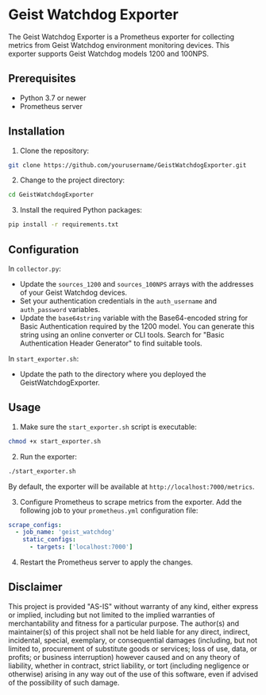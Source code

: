 
# Geist Watchdog Exporter

The Geist Watchdog Exporter is a Prometheus exporter for collecting metrics from Geist Watchdog environment monitoring devices. This exporter supports Geist Watchdog models 1200 and 100NPS.

## Prerequisites

- Python 3.7 or newer
- Prometheus server

## Installation

1. Clone the repository:

```bash
git clone https://github.com/yourusername/GeistWatchdogExporter.git
```

2. Change to the project directory:

```bash
cd GeistWatchdogExporter
```

3. Install the required Python packages:

```bash
pip install -r requirements.txt
```

## Configuration

In `collector.py`:

- Update the `sources_1200` and `sources_100NPS` arrays with the addresses of your Geist Watchdog devices.
- Set your authentication credentials in the `auth_username` and `auth_password` variables.
- Update the `base64string` variable with the Base64-encoded string for Basic Authentication required by the 1200 model. You can generate this string using an online converter or CLI tools. Search for \"Basic Authentication Header Generator\" to find suitable tools.

In `start_exporter.sh`:

- Update the path to the directory where you deployed the GeistWatchdogExporter.

## Usage

1. Make sure the `start_exporter.sh` script is executable:

```bash
chmod +x start_exporter.sh
```

2. Run the exporter:

```bash
./start_exporter.sh
```

By default, the exporter will be available at `http://localhost:7000/metrics`.

3. Configure Prometheus to scrape metrics from the exporter. Add the following job to your `prometheus.yml` configuration file:

```yaml
scrape_configs:
  - job_name: 'geist_watchdog'
    static_configs:
      - targets: ['localhost:7000']
```

4. Restart the Prometheus server to apply the changes.

## Disclaimer

This project is provided \"AS-IS\" without warranty of any kind, either express or implied, including but not limited to the implied warranties of merchantability and fitness for a particular purpose. The author(s) and maintainer(s) of this project shall not be held liable for any direct, indirect, incidental, special, exemplary, or consequential damages (including, but not limited to, procurement of substitute goods or services; loss of use, data, or profits; or business interruption) however caused and on any theory of liability, whether in contract, strict liability, or tort (including negligence or otherwise) arising in any way out of the use of this software, even if advised of the possibility of such damage.
